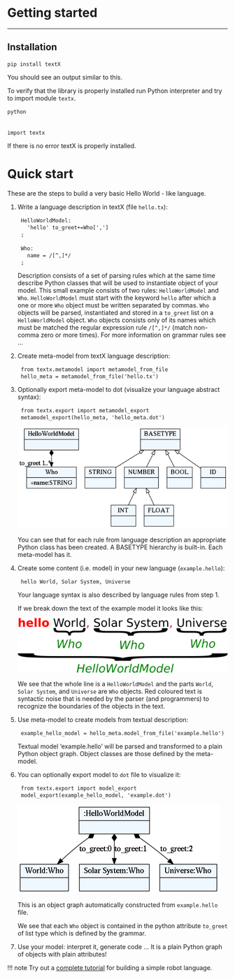 # Getting started

---

## Installation

    pip install textX


You should see an output similar to this.

To verify that the library is properly installed run Python interpreter and
try to import module `textx`.

    python


    import textx

If there is no error textX is properly installed.

# Quick start

These are the steps to build a very basic Hello World - like language.

1. Write a language description in textX (file `hello.tx`):

        HelloWorldModel:
          'hello' to_greet+=Who[',']
        ;

        Who:
          name = /[^,]*/
        ;

    Description consists of a set of parsing rules which at the same time
    describe Python classes that will be used to instantiate object of your
    model.  This small example consists of two rules: `HelloWorldModel` and
    `Who`.  `HelloWorldModel` must start with the keyword `hello` after which a
    one or more `Who` object must be written separated by commas. `Who` objects
    will be parsed, instantiated and stored in a `to_greet` list on a
    `HelloWorldModel` object. `Who` objects consists only of its names which
    must be matched the regular expression rule `/[^,]*/` (match non-comma zero
    or more times). For more information on grammar rules see ...

2. Create meta-model from textX language description:

        from textx.metamodel import metamodel_from_file
        hello_meta = metamodel_from_file('hello.tx')


3. Optionally export meta-model to dot (visualize your language abstract syntax):

        from textx.export import metamodel_export
        metamodel_export(hello_meta, 'hello_meta.dot')

    ![hello meta-model](images/hello_meta.dot.png)

    You can see that for each rule from language description an appropriate
    Python class has been created. A BASETYPE hierarchy is built-in. Each
    meta-model has it.

4. Create some content (i.e. model) in your new language (``example.hello``):

        hello World, Solar System, Universe

    Your language syntax is also described by language rules from step 1.

    If we break down the text of the example model it looks like this:

    ![hello model parts](images/hello_parts.png)

    We see that the whole line is a `HelloWorldModel` and the parts `World`, 
    `Solar System`, and `Universe` are `Who` objects. Red coloured text is
    syntactic noise that is needed by the parser (and programmers) to recognize
    the boundaries of the objects in the text.

5. Use meta-model to create models from textual description:


        example_hello_model = hello_meta.model_from_file('example.hello')



    Textual model ‘example.hello’ will be parsed and transformed to a plain
    Python object graph. Object classes are those defined by the meta-model.

6. You can optionally export model to `dot` file to visualize it:

        from textx.export import model_export
        model_export(example_hello_model, 'example.dot')

    ![Example hello model](images/example.dot.png)

    This is an object graph automatically constructed from `example.hello`
    file.

    We see that each `Who` object is contained in the python attribute
    `to_greet` of list type which is defined by the grammar.


7. Use your model: interpret it, generate code … It is a plain Python
   graph of objects with plain attributes!


!!! note
    Try out a [complete tutorial](tutorial_basic.md) for building a simple robot language.

